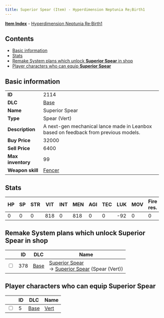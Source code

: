 ```yaml
---
title: Superior Spear (Item) - Hyperdimension Neptunia Re;Birth1
---
```


[**Item Index**](/neptunia/rb1/item/index.html) - [Hyperdimension Neptunia Re;Birth1](/neptunia/rb1)

## Contents

- [Basic information](#basic-information)
- [Stats](#stats)
- [Remake System plans which unlock **Superior Spear** in shop](#remake-system-plans-which-unlock-superior-spear-in-shop)
- [Player characters who can equip **Superior Spear**](#player-characters-who-can-equip-superior-spear)
## Basic information

|   |   |
| -- | -- |
| **ID** | 2114 |
| **DLC** | [Base](/neptunia/rb1/dlc/1-base.html) |
| **Name** | Superior Spear |
| **Type** | Spear (Vert) |
| **Description** | A next-gen mechanical lance made in Leanbox based on feedback from previous models. |
| **Buy Price** | 32000 |
| **Sell Price** | 6400 |
| **Max inventory** | 99 |
| **Weapon skill** | [Fencer](/neptunia/rb1/skill/1-802-fencer.html) |


## Stats

| HP | SP | STR | VIT | INT | MEN | AGI | TEC | LUK | MOV | Fire res. | Ice res. | Wind res. | Lightning res. |
| -- | -- | --- | --- | --- | --- | --- | --- | --- | --- | --------- | -------- | --------- | -------------- |
| 0 | 0 | 0 | 818 | 0 | 818 | 0 | 0 | -92 | 0 | 0 | 0 | 0 | 0 |


## Remake System plans which unlock **Superior Spear** in shop

|    | ID | DLC | Name |
| -- | -- | --- | ---- |
| <input type="checkbox" id="rb1-remake-1-378" class="trackbox" /> | 378 | [Base](/neptunia/rb1/dlc/1-base.html) | [Superior Spear](/neptunia/rb1/remake/1-378-superior-spear.html)<br /> → [Superior Spear](/neptunia/rb1/item/1-2114-superior-spear.html) (Spear (Vert)) |


## Player characters who can equip **Superior Spear**

|    | ID | DLC | Name |
| -- | -- | --- | ---- |
| <input type="checkbox" id="rb1-player-1-5" class="trackbox" /> | 5 | [Base](/neptunia/rb1/dlc/1-base.html) | [Vert](/neptunia/rb1/player/1-5-vert.html) |
